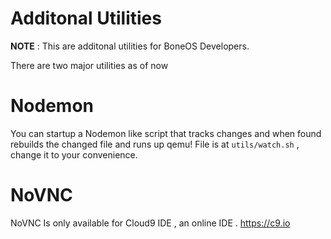 # Additonal Utilities

**NOTE** : This are additonal utilities for BoneOS Developers.

There are two major utilities as of now

# Nodemon

You can startup a Nodemon like script that tracks changes and when found rebuilds the changed file
and runs up qemu! File is at `utils/watch.sh` , change it to your convenience.

# NoVNC

NoVNC Is only available for Cloud9 IDE , an online IDE . https://c9.io 
